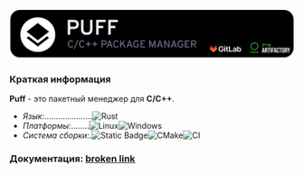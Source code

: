 ![Header](docs/images/header.png)

### Краткая информация
**Puff** - это пакетный менеджер для **C/C++**.
- *Язык:*.....................![Rust](https://img.shields.io/badge/rust-%23000000.svg?style=for-the-badge&logo=rust&logoColor=white)
- *Платформы:*........![Linux](https://img.shields.io/badge/Linux-FCC624?style=for-the-badge&logo=linux&logoColor=black)![Windows](https://img.shields.io/badge/Windows-0078D6?style=for-the-badge&logo=windows&logoColor=white)
- *Система сборки:*.![Static Badge](https://img.shields.io/badge/Cargo--%23dce0e8?style=for-the-badge&logo=rust&label=CARGO&labelColor=%23dc8a78&color=%23dc8a78)![CMake](https://img.shields.io/badge/CMake-%23008FBA.svg?style=for-the-badge&logo=cmake&logoColor=white)![CI](https://img.shields.io/badge/gitlab%20ci-%23181717.svg?style=for-the-badge&logo=gitlab&logoColor=white)

### Документация: [broken link](google.com)